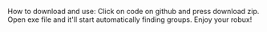 How to download and use: Click on code on github and press download zip. 
Open exe file and it'll start automatically finding groups.
Enjoy your robux!
